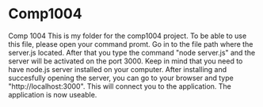 # Comp1004
Comp 1004 This is my folder for the comp1004 project. To be able to use this file, please open your command promt. Go in to the file path where the server.js located. After that you type the command "node server.js" and the server will be activated on the port 3000. Keep in mind that you need to have node.js server installed on your computer. After installing and succesfully opening the server, you can go to your browser and type "http://localhost:3000". This will connect you to the application. The application is now useable.

